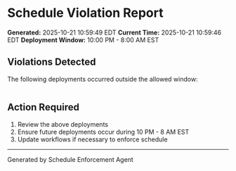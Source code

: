 # Schedule Violation Report

**Generated:** 2025-10-21 10:59:49 EDT
**Current Time:** 2025-10-21 10:59:46 EDT
**Deployment Window:** 10:00 PM - 8:00 AM EST

## Violations Detected

The following deployments occurred outside the allowed window:

```

```

## Action Required

1. Review the above deployments
2. Ensure future deployments occur during 10 PM - 8 AM EST
3. Update workflows if necessary to enforce schedule

---

Generated by Schedule Enforcement Agent
